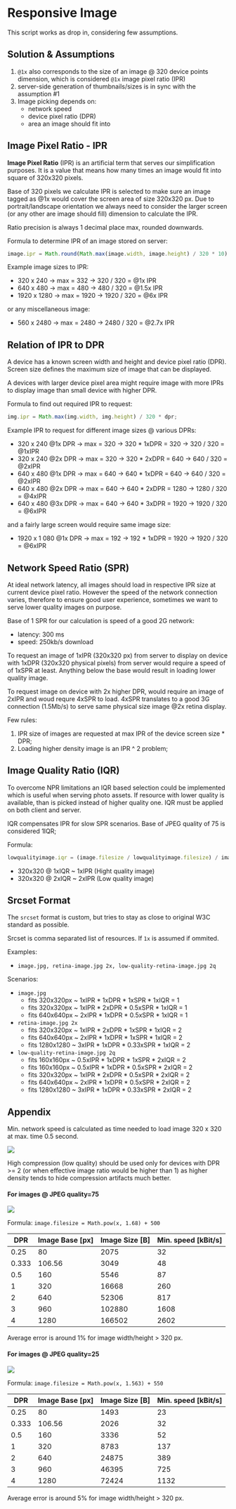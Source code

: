 # Responsive Image

This script works as drop in, considering few assumptions.

## Solution & Assumptions

1. `@1x` also corresponds to the size of an image @ 320 device
   points dimension, which is considered `@1x` image pixel ratio (IPR)
2. server-side generation of thumbnails/sizes is in sync with
   the assumption #1
3. Image picking depends on:
   - network speed
   - device pixel ratio (DPR)
   - area an image should fit into

## Image Pixel Ratio - IPR

**Image Pixel Ratio** (IPR) is an artificial term that serves our simplification purposes. It is a value that means how many times an image would fit into square of 320x320 pixels.

Base of 320 pixels we calculate IPR is selected to make sure an image tagged as @1x would cover the screen area of size 320x320 px. Due to portrait/landscape orientation we always need to consider the larger screen (or any other are image should fill) dimension to calculate the IPR.

Ratio precision is always 1 decimal place max, rounded downwards.

Formula to determine IPR of an image stored on server:

```javascript
image.ipr = Math.round(Math.max(image.width, image.height) / 320 * 10) / 10;
```

Example image sizes to IPR:

- 320 x 240 &rarr; max = 332 &rarr; 320 / 320 = @1x IPR
- 640 x 480 &rarr; max = 480 &rarr; 480 / 320 = @1.5x IPR
- 1920 x 1280 &rarr; max = 1920 &rarr; 1920 / 320 = @6x IPR

or any miscellaneous image:

- 560 x 2480 &rarr; max = 2480 &rarr; 2480 / 320 = @2.7x IPR

## Relation of IPR to DPR

A device has a known screen width and height and device pixel ratio (DPR). Screen size defines the maximum size of image that can be displayed.

A devices with larger device pixel area might require image with more IPRs to display image than small device with higher DPR.

Formula to find out required IPR to request:

```js
img.ipr = Math.max(img.width, img.height) / 320 * dpr;
```

Example IPR to request for different image sizes @ various DPRs:

- 320 x 240 @1x DPR &rarr; max = 320 &rarr; 320 * 1xDPR = 320 &rarr; 320 / 320 = @1xIPR
- 320 x 240 @2x DPR &rarr; max = 320 &rarr; 320 * 2xDPR = 640 &rarr; 640 / 320 = @2xIPR
- 640 x 480 @1x DPR &rarr; max = 640 &rarr; 640 * 1xDPR = 640 &rarr; 640 / 320 = @2xIPR
- 640 x 480 @2x DPR &rarr; max = 640 &rarr; 640 * 2xDPR = 1280 &rarr; 1280 / 320 = @4xIPR
- 640 x 480 @3x DPR &rarr; max = 640 &rarr; 640 * 3xDPR = 1920 &rarr; 1920 / 320 = @6xIPR

and a fairly large screen would require same image size:

- 1920 x 1 080 @1x DPR &rarr; max = 192 &rarr; 192 * 1xDPR = 1920 &rarr; 1920 / 320 = @6xIPR


## Network Speed Ratio (SPR)

At ideal network latency, all images should load in respective IPR size at current device pixel ratio. However the speed of the network connection varies, therefore to ensure good user experience, sometimes we want to serve lower quality images on purpose.

Base of 1 SPR for our calculation is speed of a good 2G network:

- latency: 300 ms
- speed: 250kb/s download

To request an image of 1xIPR (320x320 px) from server to display on device with 1xDPR (320x320 physical pixels) from server would require a speed of of 1xSPR at least. Anything below the base would result in loading lower quality image.

To request image on device with 2x higher DPR, would require an image of 2xIPR and woud requre 4xSPR to load. 4xSPR translates to a good 3G connection (1.5Mb/s) to serve same physical size image @2x retina display.

Few rules:

1. IPR size of images are requested at max IPR of the device screen size * DPR;
2. Loading higher density image is an IPR ^ 2 problem;

## Image Quality Ratio (IQR)

To overcome NPR limitations an IQR based selection could be implemented which is useful when serving photo assets. If resource with lower quality is available, than is picked instead of higher quality one. IQR must be applied on both client and server.

IQR compensates IPR for slow SPR scenarios. Base of JPEG quality of 75 is considered 1IQR;

Formula:

```js
lowqualityimage.iqr = (image.filesize / lowqualityimage.filesize) / image.ipr
```

- 320x320 @ 1xIQR ~ 1xIPR (Hight quality image)
- 320x320 @ 2xIQR ~ 2xIPR (Low quality image)

## Srcset Format

The `srcset` format is custom, but tries to stay as close to original W3C standard as possible.

Srcset is comma separated list of resources. If `1x` is assumed if ommited.

Examples:

- `image.jpg, retina-image.jpg 2x, low-quality-retina-image.jpg 2q`

Scenarios:

- `image.jpg`
  - fits 320x320px ~ 1xIPR * 1xDPR * 1xSPR * 1xIQR = 1
  - fits 320x320px ~ 1xIPR * 2xDPR * 0.5xSPR * 1xIQR = 1
  - fits 640x640px ~ 2xIPR * 1xDPR * 0.5xSPR * 1xIQR = 1
- `retina-image.jpg 2x`
  - fits 320x320px ~ 1xIPR * 2xDPR * 1xSPR * 1xIQR = 2
  - fits 640x640px ~ 2xIPR * 1xDPR * 1xSPR * 1xIQR = 2
  - fits 1280x1280 ~ 3xIPR * 1xDPR * 0.33xSPR * 1xIQR = 2
- `low-quality-retina-image.jpg 2q`
  - fits 160x160px ~ 0.5xIPR * 1xDPR * 1xSPR * 2xIQR = 2
  - fits 160x160px ~ 0.5xIPR * 1xDPR * 0.5xSPR * 2xIQR = 2
  - fits 320x320px ~ 1xIPR * 2xDPR * 0.5xSPR * 2xIQR = 2
  - fits 640x640px ~ 2xIPR * 1xDPR * 0.5xSPR * 2xIQR = 2
  - fits 1280x1280 ~ 3xIPR * 1xDPR * 0.33xSPR * 2xIQR = 2

## Appendix

Min. network speed is calculated as time needed to load image 320 x 320 at max. time 0.5 second.

![](images/graph-q25-q75.png)

High compression (low quality) should be used only for devices with DPR >= 2 (or when effective image ratio would be higher than 1) as higher density tends to hide compression artifacts much better.

#### For images @ JPEG quality=75

![](images/graph-q75.png)

Formula: `image.filesize = Math.pow(x, 1.68) + 500`

DPR	 | Image Base [px] | Image Size [B] | Min. speed [kBit/s]
-----|-----------------|----------------|--------------------
0.25 | 80 | 2075 | 32
0.333 | 106.56 | 3049 | 48
0.5 | 160 | 5546 | 87
1 | 320 | 16668 | 260
2 | 640 | 52306 | 817
3 | 960 | 102880 | 1608
4 | 1280 | 166502 | 2602

Average error is around 1% for image width/height > 320 px.

#### For images @ JPEG quality=25

![](images/graph-q25.png)

Formula: `image.filesize = Math.pow(x, 1.563) + 550`

DPR | Image Base [px] | Image Size [B] | Min. speed [kBit/s]
-----|-----------------|----------------|--------------------
0.25 | 80 | 1493 | 23
0.333 | 106.56 | 2026 | 32
0.5 | 160 | 3336 | 52
1 | 320 | 8783 | 137
2 | 640 | 24875 | 389
3 | 960 | 46395 | 725
4 | 1280 | 72424 | 1132

Average error is around 5% for image width/height > 320 px.

